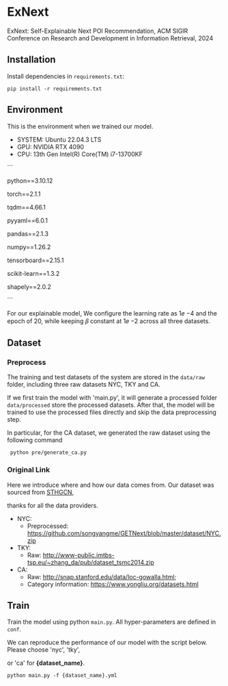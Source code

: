 # ExNext
ExNext: Self-Explainable Next POI Recommendation, ACM SIGIR Conference on Research and Development in Information Retrieval, 2024



## Installation
Install  dependencies in `requirements.txt`:
```shell
pip install -r requirements.txt
```



## Environment

This is the environment when we trained our model.

+ SYSTEM: Ubuntu 22.04.3 LTS
+ GPU: NVIDIA RTX 4090
+ CPU: 13th Gen Intel(R) Core(TM) i7-13700KF

\```

python==3.10.12

torch==2.1.1

tqdm==4.66.1

pyyaml==6.0.1

pandas==2.1.3

numpy==1.26.2

tensorboard==2.15.1

scikit-learn==1.3.2 

shapely==2.0.2

\```

For our explainable model, We configure the learning rate as 1𝑒 −4 and the epoch of 20, while keeping 𝛽 constant at 1𝑒 −2 across all three datasets.



## Dataset

### Preprocess
The training and test datasets of the system are stored in the `data/raw` folder, including three raw datasets NYC, TKY and CA.

If we first train the model with 'main.py', it will generate a processed folder `data/processed` store the processed datasets. After that, the model will be trained to use the processed files directly and skip the data preprocessing step.

In particular, for the CA dataset, we generated the raw dataset using the following command

```shell
 python pre/generate_ca.py
```

### Original Link

Here we introduce where and how our data comes from. Our dataset was sourced from [STHGCN](https://github.com/ant-research/Spatio-Temporal-Hypergraph-Model),

thanks for all the data providers.

+ NYC:
  + Preprocessed: https://github.com/songyangme/GETNext/blob/master/dataset/NYC.zip
+ TKY: 
  + Raw: http://www-public.imtbs-tsp.eu/~zhang_da/pub/dataset_tsmc2014.zip
+ CA: 
  + Raw: http://snap.stanford.edu/data/loc-gowalla.html; 
  + Category information: https://www.yongliu.org/datasets.html



## Train

Train the model using python `main.py`. All hyper-parameters are defined in `conf`.

We can reproduce the  performance of our model with the script below. Please choose 'nyc', 'tky', 

or 'ca' for **{dataset_name}**.

```shell
python main.py -f {dataset_name}.yml
```

 
